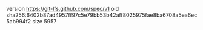 version https://git-lfs.github.com/spec/v1
oid sha256:6402b87ad4957ff97c5e79bb53b42aff8025975fae8ba6708a5ea6ec5ab994f2
size 5957
